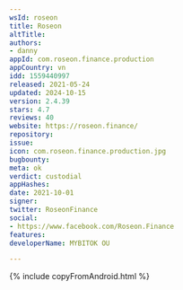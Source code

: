 ```yaml
---
wsId: roseon
title: Roseon
altTitle: 
authors:
- danny
appId: com.roseon.finance.production
appCountry: vn
idd: 1559440997
released: 2021-05-24
updated: 2024-10-15
version: 2.4.39
stars: 4.7
reviews: 40
website: https://roseon.finance/
repository: 
issue: 
icon: com.roseon.finance.production.jpg
bugbounty: 
meta: ok
verdict: custodial
appHashes: 
date: 2021-10-01
signer: 
twitter: RoseonFinance
social:
- https://www.facebook.com/Roseon.Finance
features: 
developerName: MYBITOK OU

---
```


{% include copyFromAndroid.html %}
